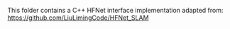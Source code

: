 This folder contains a C++ HFNet interface implementation adapted from: 
https://github.com/LiuLimingCode/HFNet_SLAM


